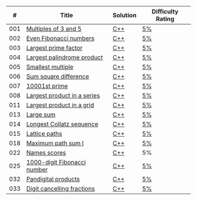 | # | Title | Solution | Difficulty Rating |
|---| ----- | -------- | ---------- |
|001|[Multiples of 3 and 5](https://projecteuler.net/problem=1)|[C++](./001/001.cpp)|[5%](./001/README.md)|
|002|[Even Fibonacci numbers](https://projecteuler.net/problem=2)|[C++](./002/002.cpp)|[5%](./002/README.md)|
|003|[Largest prime factor](https://projecteuler.net/problem=3)|[C++](./003/003.cpp)|[5%](./003/README.md)|
|004|[Largest palindrome product](https://projecteuler.net/problem=4)|[C++](./004.cpp)|[5%](./004/README.md)|
|005|[Smallest multiple](https://projecteuler.net/problem=5)|[C++](./005/005.cpp)|[5%](./005/README.md)|
|006|[Sum square difference](https://projecteuler.net/problem=6)|[C++](./006/006.cpp)|[5%](./006/README.md)|
|007|[10001st prime](https://projecteuler.net/problem=7)|[C++](./007/007.cpp)|[5%](./007/README.md)|
|008|[Largest product in a series](https://projecteuler.net/problem=8)|[C++](./008/008.cpp)|[5%](./008/README.md)|
|011|[Largest product in a grid](https://projecteuler.net/problem=11)|[C++](./011/011.cpp)|[5%](./011/README.md)|
|013|[Large sum](https://projecteuler.net/problem=13)|[C++](./013/013.cpp)|[5%](./013/README.md)|
|014|[Longest Collatz sequence](https://projecteuler.net/problem=14)|[C++](./014/014.cpp)|[5%](./014/README.md)|
|015|[Lattice paths](https://projecteuler.net/problem=15)|[C++](./015/015.cpp)|[5%](./015/README.md)|
|018|[Maximum path sum I](https://projecteuler.net/problem=18)|[C++](./018/018.cpp)|[5%](./018/README.md)|
|022|[Names scores](https://projecteuler.net/problem=22)|[C++](./022/022.cpp)|5%|
|025|[1000-digit Fibonacci number](https://projecteuler.net/problem=25)|[C++](./025/025.cpp)|[5%](./025/README.md)|
|032|[Pandigital products](https://projecteuler.net/problem=32)|[C++](./032/032.cpp)|[5%](./032/README.md)|
|033|[Digit cancelling fractions](https://projecteuler.net/problem=33)|[C++](./033/033.cpp)|[5%](./033/README.md)|
